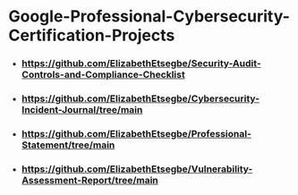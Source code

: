 # Google-Professional-Cybersecurity-Certification-Projects

- ### https://github.com/ElizabethEtsegbe/Security-Audit-Controls-and-Compliance-Checklist

- ### https://github.com/ElizabethEtsegbe/Cybersecurity-Incident-Journal/tree/main

- ### https://github.com/ElizabethEtsegbe/Professional-Statement/tree/main

- ### https://github.com/ElizabethEtsegbe/Vulnerability-Assessment-Report/tree/main
